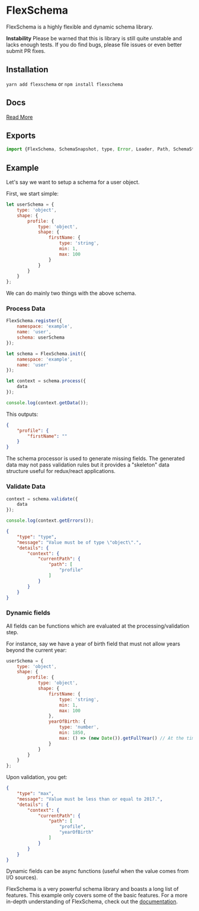 # FlexSchema
FlexSchema is a highly flexible and dynamic schema library.

**Instability**
Please be warned that this is library is still quite unstable and lacks enough tests. If you do find bugs, please file
issues or even better submit PR fixes.

## Installation
`yarn add flexschema`
or
`npm install flexschema`

## Docs
[Read More](docs/index.md)

## Exports
```js
import {FlexSchema, SchemaSnapshot, type, Error, Loader, Path, SchemaStore, ProcessorStore, Constants} from 'flexschema';
```

## Example
Let's say we want to setup a schema for a user object.

First, we start simple:
```js
let userSchema = {
	type: 'object',
	shape: {
		profile: {
			type: 'object',
			shape: {
				firstName: {
					type: 'string',
					min: 1,
					max: 100
				}
			}
		}
	}
};
```

We can do mainly two things with the above schema.

### Process Data

```js
FlexSchema.register({
	namespace: 'example',
	name: 'user',
	schema: userSchema
});

let schema = FlexSchema.init({
	namespace: 'example',
	name: 'user'
});

let context = schema.process({
	data
});

console.log(context.getData());
```

This outputs:

```json
{
	"profile": {
		"firstName": ""
	}
}
```

The schema processor is used to generate missing fields. The generated data may not pass validation rules but it provides
a "skeleton" data structure useful for redux/react applications.

### Validate Data

```js
context = schema.validate({
	data
});

console.log(context.getErrors());
```

```json
{
	"type": "type",
	"message": "Value must be of type \"object\".",
	"details": {
		"context": {
			"currentPath": {
				"path": [
					"profile"
				]
			}
		}
	}
}
```

### Dynamic fields

All fields can be functions which are evaluated at the processing/validation step.

For instance, say we have a year of birth field that must not allow years beyond the current year:

```js
userSchema = {
	type: 'object',
	shape: {
		profile: {
			type: 'object',
			shape: {
				firstName: {
					type: 'string',
					min: 1,
					max: 100
				},
				yearOfBirth: {
					type: 'number',
					min: 1850,
					max: () => (new Date()).getFullYear() // At the time of writing, it's 2017
				}
			}
		}
	}
};
```

Upon validation, you get:

```json
{
	"type": "max",
	"message": "Value must be less than or equal to 2017.",
	"details": {
		"context": {
			"currentPath": {
				"path": [
					"profile",
					"yearOfBirth"
				]
			}
		}
	}
}
```

Dynamic fields can be async functions (useful when the value comes from I/O sources).

FlexSchema is a very powerful schema library and boasts a long list of features. This example only covers some of the basic
features. For a more in-depth understanding of FlexSchema, check out the [documentation](docs/index.md). 